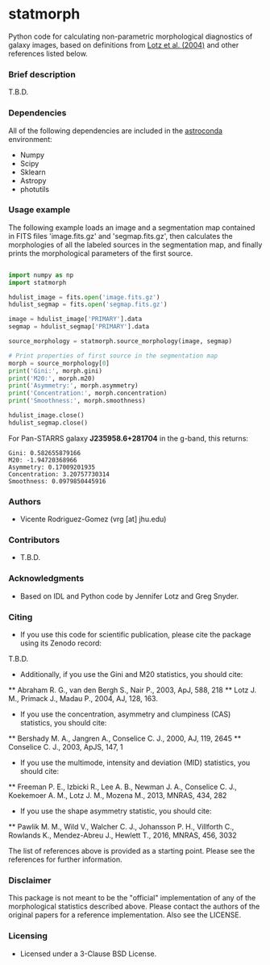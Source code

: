 # statmorph

Python code for calculating non-parametric morphological diagnostics
of galaxy images, based on definitions from
[Lotz et al. (2004)](http://adsabs.harvard.edu/abs/2004AJ....128..163L)
and other references listed below.

### Brief description ###

T.B.D.

### Dependencies ###

All of the following dependencies are included in the
[astroconda](https://astroconda.readthedocs.io) environment:

* Numpy
* Scipy
* Sklearn
* Astropy
* photutils

### Usage example ###

The following example loads an image and a segmentation map contained
in FITS files 'image.fits.gz' and 'segmap.fits.gz', then calculates the
morphologies of all the labeled sources in the segmentation map, and
finally prints the morphological parameters of the first source.

```python

import numpy as np
import statmorph

hdulist_image = fits.open('image.fits.gz')
hdulist_segmap = fits.open('segmap.fits.gz')

image = hdulist_image['PRIMARY'].data
segmap = hdulist_segmap['PRIMARY'].data

source_morphology = statmorph.source_morphology(image, segmap)

# Print properties of first source in the segmentation map
morph = source_morphology[0]
print('Gini:', morph.gini)
print('M20:', morph.m20)
print('Asymmetry:', morph.asymmetry)
print('Concentration:', morph.concentration)
print('Smoothness:', morph.smoothness)

hdulist_image.close()
hdulist_segmap.close()

```

For Pan-STARRS galaxy **J235958.6+281704** in the g-band, this returns:

```
Gini: 0.582655879166
M20: -1.94720368966
Asymmetry: 0.17009201935
Concentration: 3.20757730314
Smoothness: 0.0979850445916

```

### Authors ###
* Vicente Rodriguez-Gomez (vrg [at] jhu.edu)

### Contributors ###
* T.B.D.

### Acknowledgments ###

* Based on IDL and Python code by Jennifer Lotz and Greg Snyder.

### Citing ###

* If you use this code for scientific publication, please cite
the package using its Zenodo record:

T.B.D.

* Additionally, if you use the Gini and M20 statistics, you should cite:

** Abraham R. G., van den Bergh S., Nair P., 2003, ApJ, 588, 218
** Lotz J. M., Primack J., Madau P., 2004, AJ, 128, 163.

* If you use the concentration, asymmetry and clumpiness (CAS) statistics,
you should cite:

** Bershady M. A., Jangren A., Conselice C. J., 2000, AJ, 119, 2645
** Conselice C. J., 2003, ApJS, 147, 1

* If you use the multimode, intensity and deviation (MID) statistics,
you should cite:

** Freeman P. E., Izbicki R., Lee A. B., Newman J. A., Conselice C. J.,
   Koekemoer A. M., Lotz J. M., Mozena M., 2013, MNRAS, 434, 282

* If you use the shape asymmetry statistic, you should cite:

** Pawlik M. M., Wild V., Walcher C. J., Johansson P. H., Villforth C.,
Rowlands K., Mendez-Abreu J., Hewlett T., 2016, MNRAS, 456, 3032

The list of references above is provided as a starting point. Please see
the references for further information.

### Disclaimer ###

This package is not meant to be the "official" implementation of any
of the morphological statistics described above. Please contact the
authors of the original papers for a reference implementation.
Also see the LICENSE.

### Licensing ###

* Licensed under a 3-Clause BSD License.
